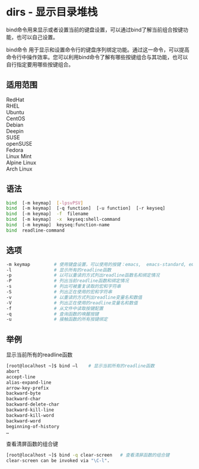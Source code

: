 # dirs - 显示目录堆栈
bind命令用来显示或者设置当前的键盘设置，可以通过bind了解当前组合按键功能，也可以自己设置。

bind命令 用于显示和设置命令行的键盘序列绑定功能。通过这一命令，可以提高命令行中操作效率。您可以利用bind命令了解有哪些按键组合与其功能，也可以自行指定要用哪些按键组合。


## 适用范围

<!-- <div class="svg linux">Linux</div> -->
<div class="svg redhat">RedHat</div>
<div class="svg rhel">RHEL</div>
<div class="svg ubuntu">Ubuntu</div>
<div class="svg centos">CentOS</div>
<div class="svg debian">Debian</div>
<div class="svg deepin">Deepin</div>
<div class="svg suse">SUSE</div>
<div class="svg opensuse">openSUSE</div>
<div class="svg fedora">Fedora</div>
<div class="svg linuxmint">Linux Mint</div>
<!-- <div class="svg mxlinux">MX Linux</div> -->
<div class="svg alpinelinux">Alpine Linux</div>
<div class="svg archlinux">Arch Linux</div>

## 语法

``` bash
bind  [-m keymap]  [-lpsvPSV]
bind  [-m keymap]  [-q function]  [-u function]  [-r keyseq]
bind  [-m keymap]  -f  filename
bind  [-m keymap]  -x  keyseq:shell-command
bind  [-m keymap]  keyseq:function-name
bind  readline-command
```

## 选项

``` bash
-m keymap         # 使用键盘设置，可以使用的按键：emacs,  emacs-standard, emacs-meta, emacs-ctlx, vi, vi-move, vi-command, vi-insert
-l                # 显示所有的readline函数
-p                # 以可以重读的方式列出readline函数名和绑定情况
-P                # 列出当前readline函数和绑定情况
-s                # 列出可被重复读取的宏和字符串
-S                # 列出正在使用的宏和字符串
-v                # 以重读的方式列出readline变量名和数值
-V                # 列出正在使用的readline变量名和数值
-f                # 从文件中读取按键配置
-q                # 查询函数的唤醒按键
-u                # 接触函数的所有按键绑定
```
## 举例

显示当前所有的readline函数
``` bash
[root@localhost ~]$ bind –l    # 显示当前所有的readline函数
abort
accept-line
alias-expand-line
arrow-key-prefix
backward-byte
backward-char
backward-delete-char
backward-kill-line
backward-kill-word
backward-word
beginning-of-history
…
```
查看清屏函数的组合键
``` bash
[root@localhost ~]$ bind -q clear-screen   # 查看清屏函数的组合键
clear-screen can be invoked via "\C-l".
```
 
